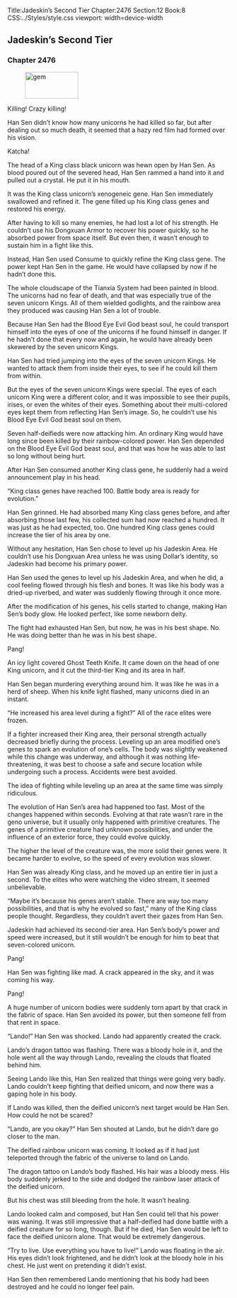Title:Jadeskin’s Second Tier 
Chapter:2476 
Section:12 
Book:8 
CSS:../Styles/style.css 
viewport: width=device-width
  
## Jadeskin’s Second Tier
### Chapter 2476 
<figure>
	<img src="../Images/gem.gif" alt="gem" id="gem" width="120" height="60" />
</figure>
  

  
  Killing! Crazy killing!

Han Sen didn’t know how many unicorns he had killed so far, but after dealing out so much death, it seemed that a hazy red film had formed over his vision.

Katcha!

The head of a King class black unicorn was hewn open by Han Sen. As blood poured out of the severed head, Han Sen rammed a hand into it and pulled out a crystal. He put it in his mouth.

It was the King class unicorn’s xenogeneic gene. Han Sen immediately swallowed and refined it. The gene filled up his King class genes and restored his energy.

After having to kill so many enemies, he had lost a lot of his strength. He couldn’t use his Dongxuan Armor to recover his power quickly, so he absorbed power from space itself. But even then, it wasn’t enough to sustain him in a fight like this.

Instead, Han Sen used Consume to quickly refine the King class gene. The power kept Han Sen in the game. He would have collapsed by now if he hadn’t done this.

The whole cloudscape of the Tianxia System had been painted in blood. The unicorns had no fear of death, and that was especially true of the seven unicorn Kings. All of them wielded godlights, and the rainbow area they produced was causing Han Sen a lot of trouble.

Because Han Sen had the Blood Eye Evil God beast soul, he could transport himself into the eyes of one of the unicorns if he found himself in danger. If he hadn’t done that every now and again, he would have already been skewered by the seven unicorn Kings.

Han Sen had tried jumping into the eyes of the seven unicorn Kings. He wanted to attack them from inside their eyes, to see if he could kill them from within.

But the eyes of the seven unicorn Kings were special. The eyes of each unicorn King were a different color, and it was impossible to see their pupils, irises, or even the whites of their eyes. Something about their multi-colored eyes kept them from reflecting Han Sen’s image. So, he couldn’t use his Blood Eye Evil God beast soul on them.

Seven half-deifieds were now attacking him. An ordinary King would have long since been killed by their rainbow-colored power. Han Sen depended on the Blood Eye Evil God beast soul, and that was how he was able to last so long without being hurt.

After Han Sen consumed another King class gene, he suddenly had a weird announcement play in his head.

“King class genes have reached 100. Battle body area is ready for evolution.”

Han Sen grinned. He had absorbed many King class genes before, and after absorbing those last few, his collected sum had now reached a hundred. It was just as he had expected, too. One hundred King class genes could increase the tier of his area by one.

Without any hesitation, Han Sen chose to level up his Jadeskin Area. He couldn’t use his Dongxuan Area unless he was using Dollar’s identity, so Jadeskin had become his primary power.

Han Sen used the genes to level up his Jadeskin Area, and when he did, a cool feeling flowed through his flesh and bones. It was like his body was a dried-up riverbed, and water was suddenly flowing through it once more.

After the modification of his genes, his cells started to change, making Han Sen’s body glow. He looked perfect, like some newborn deity.

The fight had exhausted Han Sen, but now, he was in his best shape. No. He was doing better than he was in his best shape.

Pang!

An icy light covered Ghost Teeth Knife. It came down on the head of one King unicorn, and it cut the third-tier King and its area in half.

Han Sen began murdering everything around him. It was like he was in a herd of sheep. When his knife light flashed, many unicorns died in an instant.

“He increased his area level during a fight?” All of the race elites were frozen.

If a fighter increased their King area, their personal strength actually decreased briefly during the process. Leveling up an area modified one’s genes to spark an evolution of one’s cells. The body was slightly weakened while this change was underway, and although it was nothing life-threatening, it was best to choose a safe and secure location while undergoing such a process. Accidents were best avoided.

The idea of fighting while leveling up an area at the same time was simply ridiculous.

The evolution of Han Sen’s area had happened too fast. Most of the changes happened within seconds. Evolving at that rate wasn’t rare in the geno universe, but it usually only happened with primitive creatures. The genes of a primitive creature had unknown possibilities, and under the influence of an exterior force, they could evolve quickly.

The higher the level of the creature was, the more solid their genes were. It became harder to evolve, so the speed of every evolution was slower.

Han Sen was already King class, and he moved up an entire tier in just a second. To the elites who were watching the video stream, it seemed unbelievable.

“Maybe it’s because his genes aren’t stable. There are way too many possibilities, and that is why he evolved so fast,” many of the King class people thought. Regardless, they couldn’t avert their gazes from Han Sen.

Jadeskin had achieved its second-tier area. Han Sen’s body’s power and speed were increased, but it still wouldn’t be enough for him to beat that seven-colored unicorn.

Pang!

Han Sen was fighting like mad. A crack appeared in the sky, and it was coming his way.

Pang!

A huge number of unicorn bodies were suddenly torn apart by that crack in the fabric of space. Han Sen avoided its power, but then someone fell from that rent in space.

“Lando!” Han Sen was shocked. Lando had apparently created the crack.

Lando’s dragon tattoo was flashing. There was a bloody hole in it, and the hole went all the way through Lando, revealing the clouds that floated behind him.

Seeing Lando like this, Han Sen realized that things were going very badly. Lando couldn’t keep fighting that deified unicorn, and now there was a gaping hole in his body.

If Lando was killed, then the deified unicorn’s next target would be Han Sen. How could he not be scared?

“Lando, are you okay?” Han Sen shouted at Lando, but he didn’t dare go closer to the man.

The deified rainbow unicorn was coming. It looked as if it had just teleported through the fabric of the universe to land on Lando.

The dragon tattoo on Lando’s body flashed. His hair was a bloody mess. His body suddenly jerked to the side and dodged the rainbow laser attack of the deified unicorn.

But his chest was still bleeding from the hole. It wasn’t healing.

Lando looked calm and composed, but Han Sen could tell that his power was waning. It was still impressive that a half-deified had done battle with a deified creature for so long, though. But if he died, Han Sen would be left to face the deified unicorn alone. That would be extremely dangerous.

“Try to live. Use everything you have to live!” Lando was floating in the air. His eyes didn’t look frightened, and he didn’t look at the bloody hole in his chest. He just went on pretending it didn’t exist.

Han Sen then remembered Lando mentioning that his body had been destroyed and he could no longer feel pain.
